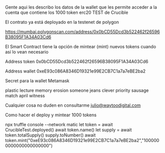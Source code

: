 
Gente aqui les describo los datos de la wallet que les permite acceder a la cuenta que contiene los 1000 token erc20 TEST de Crucible 

El contrato ya está deployado en la testenet de polygon

https://mumbai.polygonscan.com/address/0x0bCD55Dcd3b522462f26596B38095F1A34A03Cd6

El Smart Contract tiene la opción de mintear (mint) nuevos tokens cuando así lo vean necesario

Address token
0x0bCD55Dcd3b522462f26596B38095F1A34A03Cd6

Address wallet
0xeE93c086A8346D19321e99E2CB7C1a7a7eBE2ba2

Secret para la wallet Metamask

plastic lecture memory erosion someone jeans clever priority sausage match april witness

Cualquier cosa no duden en consultarme julio@waytoodigital.com



Como hacer el deploy y mintear 1000 tokens

npx truffle console --network matic 
 let token = await CrucibleTest.deployed()
 await token.name()
 let supply = await token.totalSupply()
 supply.toNumber()
 await token.mint("0xeE93c086A8346D19321e99E2CB7C1a7a7eBE2ba2","1000000000000000000000")